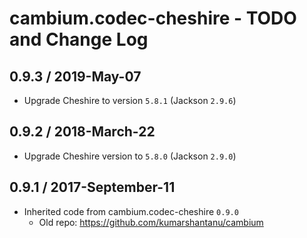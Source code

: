 # cambium.codec-cheshire - TODO and Change Log

## 0.9.3 / 2019-May-07

- Upgrade Cheshire to version `5.8.1` (Jackson `2.9.6`)


## 0.9.2 / 2018-March-22

- Upgrade Cheshire version to `5.8.0` (Jackson `2.9.0`)


## 0.9.1 / 2017-September-11

- Inherited code from cambium.codec-cheshire `0.9.0`
  - Old repo: https://github.com/kumarshantanu/cambium
